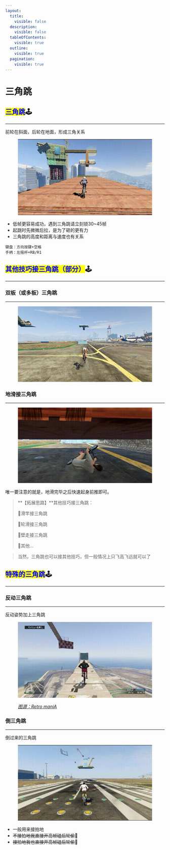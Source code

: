 ```yaml
---
layout:
  title:
    visible: false
  description:
    visible: false
  tableOfContents:
    visible: true
  outline:
    visible: true
  pagination:
    visible: true
---
```


# 三角跳

## <mark style="color:blue;">**三角跳**</mark>🕹️ <a href="#san-jiao-tiao" id="san-jiao-tiao"></a>

***

前轮在斜面，后轮在地面，形成三角关系

<div align="left">

<figure><img src="../.gitbook/assets/image/tutorial/11.low-fps-jumps/2.坡度三角跳.gif" alt=""><figcaption></figcaption></figure>

</div>

* 低帧更容易成功，遇到三角跳请立刻锁30\~45帧
* 起跳时先微微后拉，是为了砸的更有力
* 三角跳的高度和距离与速度也有关系

```plaintext
键盘：方向按键+空格
手柄：左摇杆+RB/R1
```

## <mark style="color:blue;">**其他技巧接三角跳（部分）**</mark>🕹️ <a href="#qi-ta-ji-qiao-jie-san-jiao-tiao-bu-fen" id="qi-ta-ji-qiao-jie-san-jiao-tiao-bu-fen"></a>

***

### **双板（或多板）三角跳** <a href="#shuang-ban-huo-duo-ban-san-jiao-tiao" id="shuang-ban-huo-duo-ban-san-jiao-tiao"></a>

***

<div align="left">

<figure><img src="../.gitbook/assets/image/tutorial/11.low-fps-jumps/3.双板（或多板）三角跳.gif" alt=""><figcaption></figcaption></figure>

</div>

### **地滑接三角跳** <a href="#di-hua-jie-san-jiao-tiao" id="di-hua-jie-san-jiao-tiao"></a>

***

<div align="left">

<figure><img src="../.gitbook/assets/image/tutorial/11.low-fps-jumps/4.地滑接三角跳.gif" alt=""><figcaption></figcaption></figure>

</div>

唯一要注意的就是，地滑完毕之后快速起身前推即可。

> **【拓展思路】**其他技巧接三角跳：
>
> 🚩滑竿接三角跳
>
> 🚩轮滑接三角跳
>
> 🚩壁走接三角跳
>
> 🚩其他…

> 当然，三角跳也可以接其他技巧，但一般情况上只飞高飞远就可以了

## <mark style="color:blue;">**特殊的三角跳**</mark>🕹️ <a href="#te-shu-de-san-jiao-tiao" id="te-shu-de-san-jiao-tiao"></a>

***

### **反动三角跳** <a href="#fan-dong-san-jiao-tiao" id="fan-dong-san-jiao-tiao"></a>

***

反动姿势加上三角跳

<div align="left">

<figure><img src="../.gitbook/assets/image/tutorial/11.low-fps-jumps/8.反动三角跳.gif" alt=""><figcaption><p><a href="https://www.youtube.com/@R.e.t.r.o.m.a.n.i.A"><em>图源：Retro maniA</em></a></p></figcaption></figure>

</div>

### **倒三角跳** <a href="#dao-san-jiao-tiao" id="dao-san-jiao-tiao"></a>

***

倒过来的三角跳

<div align="left">

<figure><img src="../.gitbook/assets/image/tutorial/11.low-fps-jumps/9.倒三角跳.gif" alt=""><figcaption></figcaption></figure>

</div>

* 一般用来接拍地
* ~~不接拍地我直接开高帧磕后轮偷~~🤤
* ~~接拍地我也直接开高帧磕后轮偷~~🥵
